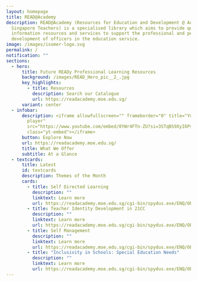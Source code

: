 ```yaml
---
layout: homepage
title: READ@Academy
description: READ@Academy (Resources for Education and Development @ Academy for
  Singapore Teachers) is a specialised library which aims to provide quality
  information resources and services to support the professional and personal
  development of officers in the education service.
image: /images/isomer-logo.svg
permalink: /
notification: ""
sections:
  - hero:
      title: Future READy Professional Learning Resources
      background: /images/READ_Hero_pic__2_.jpg
      key_highlights:
        - title: Resources
          description: Search our Catalogue
          url: https://readacademy.moe.edu.sg/
      variant: center
  - infobar:
      description: <iframe allowfullscreen="" frameborder="0" title="YouTube video
        player"
        src="https://www.youtube.com/embed/8YWr4FTn-ZU?si=3STqBS9XyI6PsCtO"
        class="yt-embed"></iframe>
      button: Explore Now
      url: https://readacademy.moe.edu.sg/
      title: What We Offer
      subtitle: At a Glance
  - textcards:
      title: Latest
      id: textcards
      description: Themes of the Month
      cards:
        - title: Self Directed Learning
          description: ""
          linktext: Learn more
          url: https://readacademy.moe.edu.sg/cgi-bin/spydus.exe/ENQ/OPAC/BIBENQ?QRY=SVL(SELF-DIRECTEDLEARNINGNA)&NRECS=20&SETLVL=SET&SORTS=SQL_PUBDATEDESC&QRYTEXT=Self-%20Directed%20Learning
        - title: Teacher Identity Development in 21CC
          description: ""
          linktext: Learn more
          url: https://readacademy.moe.edu.sg/cgi-bin/spydus.exe/ENQ/OPAC/BIBENQ?QRY=SVL(TEACHERIDENTITYNA)&NRECS=20&SETLVL=SET&SORTS=SQL_PUBDATEDESC&QRYTEXT=Teacher%20Identity%20Development%20in%2021CC
        - title: Self Management
          description: ""
          linktext: Learn more
          url: https://readacademy.moe.edu.sg/cgi-bin/spydus.exe/ENQ/OPAC/BIBENQ?QRY=SVL(SELFMANAGEMENTNA)&NRECS=20&SETLVL=SET&SORTS=SQL_PUBDATEDESC&QRYTEXT=Self%20Management
        - title: "Inclusivity in Schools: Special Education Needs"
          description: ""
          linktext: Learn more
          url: https://readacademy.moe.edu.sg/cgi-bin/spydus.exe/ENQ/OPAC/BIBENQ?QRY=SVL(INCLUSIVITYINSCHOOLSNA)&NRECS=20&SETLVL=SET&SORTS=SQL_PUBDATEDESC&QRYTEXT=Inclusivity%20%20in%20Schools:%20Special%20Education%20Needs
---
```

